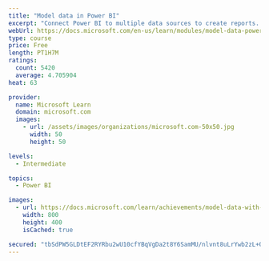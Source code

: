 ```yaml
---
title: "Model data in Power BI"
excerpt: "Connect Power BI to multiple data sources to create reports. Define the relationship between your data sources."
webUrl: https://docs.microsoft.com/en-us/learn/modules/model-data-power-bi/
type: course
price: Free
length: PT1H7M
ratings:
  count: 5420
  average: 4.705904
heat: 63

provider:
  name: Microsoft Learn
  domain: microsoft.com
  images:
    - url: /assets/images/organizations/microsoft.com-50x50.jpg
      width: 50
      height: 50

levels:
  - Intermediate

topics:
  - Power BI

images:
  - url: https://docs.microsoft.com/learn/achievements/model-data-with-power-bi-desktop-social.png
    width: 800
    height: 400
    isCached: true

secured: "tbSdPW5GLDtEF2RYRbu2wU10cfYBqVgDa2t8Y6SamMU/nlvnt8uLrYwb2zL+OQAF7lLIF3cNBuwaRcNSuNKa8LqO+sW8CJ9S+eCyJbgjQre2QDDVYP1jnT6o7tCico7MDixLaoO9975M+ymO2Yk6mGTJld0Gb+sG19FmQ8dEA2ZYU/0GRTTxHYiCZiO4yAhIWvkIiAzHgyqyIXJib964k7YZ/4QNyU19HP7bFgZQoUCKta29Q3kRQJM09GhEq4EPb/3tAVdYHMS4Bj6vSujni4/XaFXYrT4v7EN5HPtDLe2du/lQSrSeD88jc5qN+iiBGSIJe5rQRgCYZjOtGKMtGOagNED6JgfNt69Fhh1J5zK7IvmSIcMsG4l/kaI+/AsLC1mbwe7UnZEYalET2AYW5LfKffRK0ZeoGfG/MGyHyDA=;XP4TLHAMj2YslqGbvvgSzA=="
---
```


